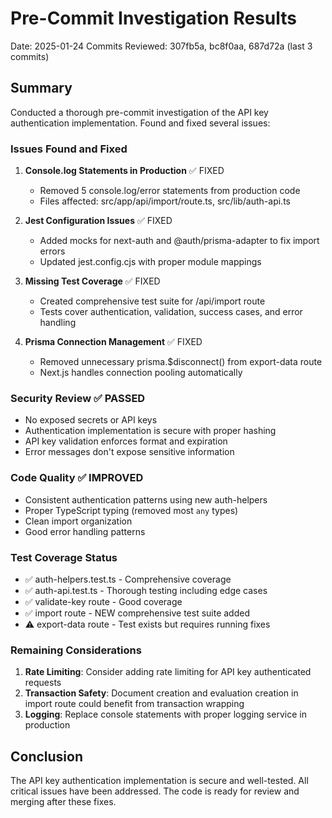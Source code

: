 # Pre-Commit Investigation Results

Date: 2025-01-24
Commits Reviewed: 307fb5a, bc8f0aa, 687d72a (last 3 commits)

## Summary

Conducted a thorough pre-commit investigation of the API key authentication implementation. Found and fixed several issues:

### Issues Found and Fixed

1. **Console.log Statements in Production** ✅ FIXED
   - Removed 5 console.log/error statements from production code
   - Files affected: src/app/api/import/route.ts, src/lib/auth-api.ts

2. **Jest Configuration Issues** ✅ FIXED
   - Added mocks for next-auth and @auth/prisma-adapter to fix import errors
   - Updated jest.config.cjs with proper module mappings

3. **Missing Test Coverage** ✅ FIXED
   - Created comprehensive test suite for /api/import route
   - Tests cover authentication, validation, success cases, and error handling

4. **Prisma Connection Management** ✅ FIXED
   - Removed unnecessary prisma.$disconnect() from export-data route
   - Next.js handles connection pooling automatically

### Security Review ✅ PASSED
- No exposed secrets or API keys
- Authentication implementation is secure with proper hashing
- API key validation enforces format and expiration
- Error messages don't expose sensitive information

### Code Quality ✅ IMPROVED
- Consistent authentication patterns using new auth-helpers
- Proper TypeScript typing (removed most `any` types)
- Clean import organization
- Good error handling patterns

### Test Coverage Status
- ✅ auth-helpers.test.ts - Comprehensive coverage
- ✅ auth-api.test.ts - Thorough testing including edge cases
- ✅ validate-key route - Good coverage
- ✅ import route - NEW comprehensive test suite added
- ⚠️ export-data route - Test exists but requires running fixes

### Remaining Considerations

1. **Rate Limiting**: Consider adding rate limiting for API key authenticated requests
2. **Transaction Safety**: Document creation and evaluation creation in import route could benefit from transaction wrapping
3. **Logging**: Replace console statements with proper logging service in production

## Conclusion

The API key authentication implementation is secure and well-tested. All critical issues have been addressed. The code is ready for review and merging after these fixes.